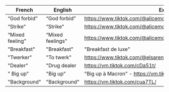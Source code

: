 | French          | English          | Example                                                       |
|-----------------|------------------|---------------------------------------------------------------|
| “God forbid”    | “God forbid”     | https://www.tiktok.com/@alicemoitie/video/6820891822462602501 |
| “Strike”        | “Strike”         | https://www.tiktok.com/@alicemoitie/video/6820891822462602501 |
| “Mixed feeling” | “Mixed feelings” | https://www.tiktok.com/@alicemoitie/video/6820891822462602501 |
| "Breakfast"     | "Breakfast"      | "Breakfast de luxe"                                           |
| "Twerker"       | "To twerk"       | https://www.tiktok.com/@elsarenaud1/video/6822970571274407173 |
| "Dealer"        | "Drug dealer     | https://vm.tiktok.com/cDa51t/                                 |
| " Big up"       | "Big up"         | "Big up à Macron" - https://vm.tiktok.com/cUy1t2/             |
| "Background"    | "Background"     | https://vm.tiktok.com/cua7TL/                                 |
